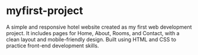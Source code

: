 # myfirst-project
A simple and responsive hotel website created as my first web development project. It includes pages for Home, About, Rooms, and Contact, with a clean layout and mobile-friendly design. Built using HTML and CSS to practice front-end development skills.
